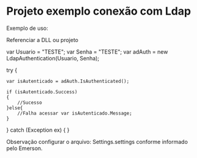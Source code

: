 # Projeto exemplo conexão com Ldap

Exemplo de uso:

Referenciar a DLL ou projeto

var Usuario = "TESTE";
var Senha = "TESTE";
var adAuth = new LdapAuthentication(Usuario, Senha);

try
{
 
	var isAutenticado = adAuth.IsAuthenticated();
	
	if (isAutenticado.Success)
	{
		//Sucesso
	}else{
		//Falha acessar var isAutenticado.Message;
	}
}
catch (Exception ex)
{
}

Observação configurar o arquivo: Settings.settings conforme informado pelo Emerson.